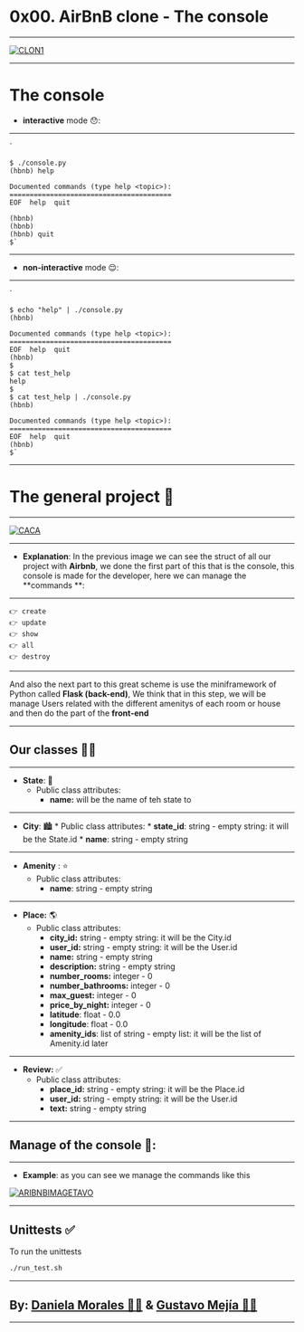 # 0x00. AirBnB clone - The console

------------
<a href="https://ibb.co/hfv1q1B"><img src="https://i.ibb.co/tX5PdPq/CLON1.png" alt="CLON1" border="0"></a>

------------

# The console 

* **interactive** mode  😯:

------------

`

	$ ./console.py
	(hbnb) help

	Documented commands (type help <topic>):
	========================================
	EOF  help  quit

	(hbnb) 
	(hbnb) 
	(hbnb) quit
	$`

------------

* **non-interactive** mode 😌:  

------------
`


	$ echo "help" | ./console.py
	(hbnb)

	Documented commands (type help <topic>):
	========================================
	EOF  help  quit
	(hbnb) 
	$
	$ cat test_help
	help
	$
	$ cat test_help | ./console.py
	(hbnb)

	Documented commands (type help <topic>):
	========================================
	EOF  help  quit
	(hbnb) 
	$`



------------
# The general project 👋

------------
<a href="https://ibb.co/ypbDqsC"><img src="https://i.ibb.co/425cpNL/CACA.png" alt="CACA" border="0"></a>

------------

* **Explanation**:  In the previous image we can see the struct of all our project with **Airbnb**, we done the first part of this that is the console, this console is made for the developer, here we can manage the **commands **:

------------

	👉 create
	👉 update
	👉 show
	👉 all
	👉 destroy

------------

And also the next part to this great scheme is use the miniframework of Python called **Flask  (back-end)**, We think that in this step, we will be manage Users related with the different amenitys of each room or house and then do the part of the **front-end**

------------
## Our classes 🙌🏻

------------

* **State**: 🌆
	* Public class attributes:
   		* **name:** will be the name of teh state to

------------

* **City**: 🏙
      * Public class attributes:
		* **state_id**: string - empty string: it will be the State.id
		* **name**: string - empty string

------------

* **Amenity** : ⭐️
	* Public class attributes:
		* **name**: string - empty string

------------


* **Place:** 🌎
	* Public class attributes:
		* **city_id:** string - empty string: it will be the City.id
		* **user_id:** string - empty string: it will be the User.id
		* **name:** string - empty string
		* **description:** string - empty string
		* **number_rooms:** integer - 0
		* **number_bathrooms:** integer - 0
		* **max_guest:** integer - 0
		* **price_by_night:** integer - 0
		* **latitude**: float - 0.0
		* **longitude**: float - 0.0
		* **amenity_ids**: list of string - empty list: it will be the list of Amenity.id later

------------


* **Review:** ✅
	* Public class attributes:
		* **place_id:** string - empty string: it will be the Place.id
		* **user_id:** string - empty string: it will be the User.id
		* **text:** string - empty string


------------
## Manage of the console 🌈:

------------

* **Example**: as you can see we manage the commands like this

<a href="https://ibb.co/Gk4wKSW"><img src="https://i.ibb.co/92kXF5b/ARIBNBIMAGETAVO.png" alt="ARIBNBIMAGETAVO" border="0"></a>

------------

## Unittests ✅
To run the unittests
```bash
./run_test.sh
```

------------

## By: <a href="https://github.com/daniela2001-png">Daniela Morales 🙋‍♀️</a>  & <a href="https://github.com/Athesto"> Gustavo Mejía 🙋‍♂️</a>

------------

